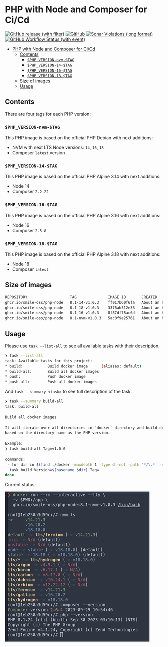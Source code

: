 # PHP with Node and Composer for Ci/Cd

[![GitHub release (with filter)](https://img.shields.io/github/v/release/Smile-OSS/php-node?style=for-the-badge)](https://github.com/Smile-OSS/php-node/pkgs/container/php-node)
[![GitHub](https://img.shields.io/github/license/Smile-OSS/php-node?style=for-the-badge)](LICENSE)
[![Sonar Violations (long format)](https://img.shields.io/sonar/violations/Smile-OSS_php-node/main?server=https%3A%2F%2Fsonarcloud.io&style=for-the-badge)](https://github.com/Smile-OSS/php-node/actions)
[![GitHub Workflow Status (with event)](https://img.shields.io/github/actions/workflow/status/Smile-OSS/php-node/build.yml?style=for-the-badge)](https://github.com/Smile-OSS/php-node/actions)

- [PHP with Node and Composer for Ci/Cd](#php-with-node-and-composer-for-cicd)
  - [Contents](#contents)
    - [`$PHP_VERSION-nvm-$TAG`](#php_version-nvm-tag)
    - [`$PHP_VERSION-14-$TAG`](#php_version-14-tag)
    - [`$PHP_VERSION-16-$TAG`](#php_version-16-tag)
    - [`$PHP_VERSION-18-$TAG`](#php_version-18-tag)
  - [Size of images](#size-of-images)
  - [Usage](#usage)

## Contents

There are four tags for each PHP version:

### `$PHP_VERSION-nvm-$TAG`

This PHP image is based on the official PHP Debian with next additions:

- NVM with next LTS Node versions: `14`, `16`, `18`
- Composer `latest` version

### `$PHP_VERSION-14-$TAG`

This PHP image is based on the official PHP Alpine 3.14 with next additions:

- Node 14
- Composer `2.2.22`

### `$PHP_VERSION-16-$TAG`

This PHP image is based on the official PHP Alpine 3.16 with next additions:

- Node 16
- Composer `2.5.8`

### `$PHP_VERSION-18-$TAG`

This PHP image is based on the official PHP Alpine 3.18 with next additions:

- Node 18
- Composer `latest`

## Size of images

```bash
REPOSITORY                   TAG              IMAGE ID       CREATED             SIZE
ghcr.io/smile-oss/php-node   8.1-14-v1.0.3    ff917b60f6fa   About an hour ago   170MB
ghcr.io/smile-oss/php-node   8.1-18-v1.0.3    3376ab312e36   About an hour ago   176MB
ghcr.io/smile-oss/php-node   8.1-16-v1.0.3    8f87df78ac6d   About an hour ago   175MB
ghcr.io/smile-oss/php-node   8.1-nvm-v1.0.3   5ac0f9e25761   About an hour ago   1.03GB

```

## Usage

Please use `task --list-all` to see all available tasks with their description.

```bash
❯ task --list-all
task: Available tasks for this project:
* build:           Build docker image      (aliases: default)
* build-all:       Build all docker images
* push:            Push docker image
* push-all:        Push all docker images

```

And `task --summary <task>` to see full description of the task.

```bash
❯ task --summary build-all
task: build-all

Build all docker images

It will iterate over all directories in `docker` directory and build docker images
based on the directory name as the PHP version.

Example:
❯ task build-all Tag=v1.0.0

commands:
 - for dir in $(find ./docker -maxdepth 1 -type d -not -path '*/\.*' -not -path './docker'); do
  task build Version=$(basename $dir) Tag=
done

```

Current status:

![Curremt status](docs/assets/current.png)
